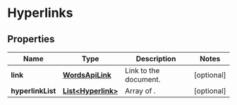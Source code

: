 
# Hyperlinks

## Properties
Name | Type | Description | Notes
------------ | ------------- | ------------- | -------------
**link** | [**WordsApiLink**](WordsApiLink.md) | Link to the document. |  [optional]
**hyperlinkList** | [**List&lt;Hyperlink&gt;**](Hyperlink.md) | Array of . |  [optional]



